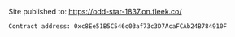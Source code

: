 Site published to:
https://odd-star-1837.on.fleek.co/
```
Contract address: 0xc8Ee51B5C546c03af73c3D7AcaFCAb24B784910F
```
